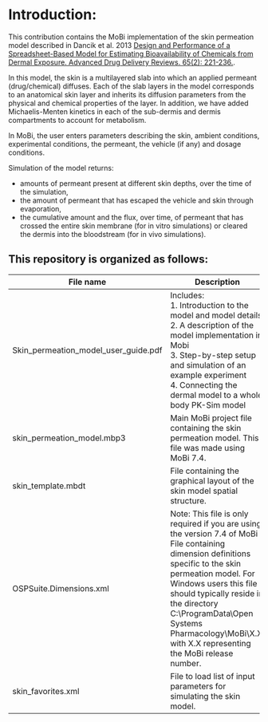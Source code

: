 # Introduction:

This contribution contains the MoBi implementation of the skin permeation model described in Dancik et al. 2013 [Design and Performance of a Spreadsheet-Based Model for Estimating Bioavailability of Chemicals from Dermal Exposure. Advanced Drug Delivery Reviews. 65(2): 221-236.](https://www.ncbi.nlm.nih.gov/pubmed/22285584).

In this model, the skin is a multilayered slab into which an applied permeant (drug/chemical) diffuses. Each of the slab layers in the model corresponds to an anatomical skin layer and inherits its diffusion parameters from the physical and chemical properties of the layer. In addition, we have added Michaelis-Menten kinetics in each of the sub-dermis and dermis compartments to account for metabolism.

In MoBi, the user enters parameters describing the skin, ambient conditions, experimental conditions, the permeant, the
vehicle (if any) and dosage conditions.

Simulation of the model returns:

- amounts of permeant present at different skin depths, over the time of the simulation,
- the amount of permeant that has escaped the vehicle and skin through evaporation,
- the cumulative amount and the flux, over time, of permeant that has crossed the entire skin membrane (for in vitro simulations) or cleared the dermis into the bloodstream (for in vivo simulations).

## This repository is organized as follows:

| File name                            | Description                                                                                                                                                                                                                                                                                                                     |
| ------------------------------------ | ------------------------------------------------------------------------------------------------------------------------------------------------------------------------------------------------------------------------------------------------------------------------------------------------------------------------------- |
| Skin_permeation_model_user_guide.pdf | Includes:<br>1. Introduction to the model and model details<br>2. A description of the model implementation in Mobi<br>3. Step-by-step setup and simulation of an example experiment<br>4. Connecting the dermal model to a whole body PK-Sim model                                                                             |
| skin_permeation_model.mbp3           | Main MoBi project file containing the skin permeation model. This file was made using MoBi 7.4.                                                                                                                                                                                                                                 |
| skin_template.mbdt                   | File containing the graphical layout of the skin model spatial structure.                                                                                                                                                                                                                                                       |
| OSPSuite.Dimensions.xml              | Note: This file is only required if you are using the version 7.4 of MoBi<br>File containing dimension definitions specific to the skin permeation model. For Windows users this file should typically reside in the directory C:\ProgramData\Open Systems Pharmacology\MoBi\X.X, with X.X representing the MoBi release number. |
| skin_favorites.xml                   | File to load list of input parameters for simulating the skin model.                                                                                                                                                                                                                                                            |
